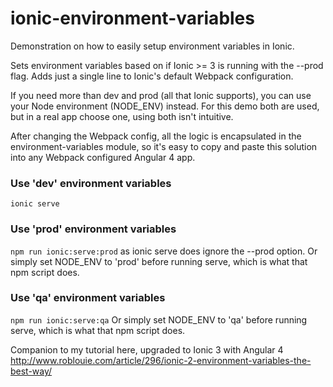 # ionic-environment-variables
Demonstration on how to easily setup environment variables in Ionic.

Sets environment variables based on if Ionic >= 3 is running with the --prod flag.  Adds just a single line to Ionic's default Webpack configuration.

If you need more than dev and prod (all that Ionic supports), you can use your Node environment (NODE_ENV) instead. For this demo both are used, but in a real app choose one, using both isn't intuitive.

After changing the Webpack config, all the logic is encapsulated in the environment-variables module, so it's easy to copy and paste this solution into any Webpack configured Angular 4 app.

### Use 'dev' environment variables
`ionic serve`

### Use 'prod' environment variables 
`npm run ionic:serve:prod` as ionic serve does ignore the --prod option.
Or simply set NODE_ENV to 'prod' before running serve, which is what that npm script does.


### Use 'qa' environment variables 
`npm run ionic:serve:qa`
Or simply set NODE_ENV to 'qa' before running serve, which is what that npm script does.

Companion to my tutorial here, upgraded to Ionic 3 with Angular 4 http://www.roblouie.com/article/296/ionic-2-environment-variables-the-best-way/
